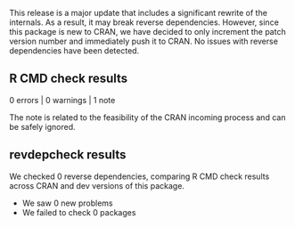 This release is a major update that includes a significant rewrite of the internals. As a result, it may break reverse dependencies. However, since this package is new to CRAN, we have decided to only increment the patch version number and immediately push it to CRAN. No issues with reverse dependencies have been detected.

## R CMD check results
0 errors | 0 warnings | 1 note

The note is related to the feasibility of the CRAN incoming process and can be safely ignored.

## revdepcheck results

We checked 0 reverse dependencies, comparing R CMD check results across CRAN and dev versions of this package.

 * We saw 0 new problems
 * We failed to check 0 packages
